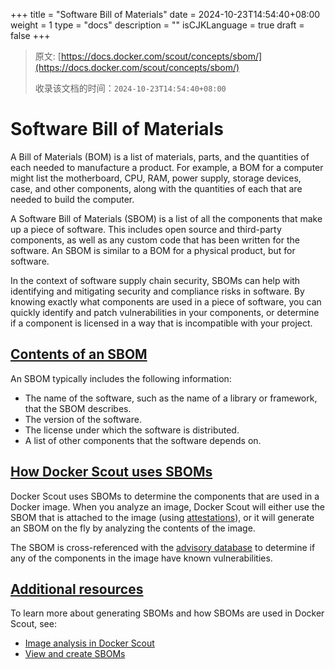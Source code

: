 +++
title = "Software Bill of Materials"
date = 2024-10-23T14:54:40+08:00
weight = 1
type = "docs"
description = ""
isCJKLanguage = true
draft = false
+++

> 原文: [https://docs.docker.com/scout/concepts/sbom/](https://docs.docker.com/scout/concepts/sbom/)
>
> 收录该文档的时间：`2024-10-23T14:54:40+08:00`

# Software Bill of Materials

A Bill of Materials (BOM) is a list of materials, parts, and the quantities of each needed to manufacture a product. For example, a BOM for a computer might list the motherboard, CPU, RAM, power supply, storage devices, case, and other components, along with the quantities of each that are needed to build the computer.

A Software Bill of Materials (SBOM) is a list of all the components that make up a piece of software. This includes open source and third-party components, as well as any custom code that has been written for the software. An SBOM is similar to a BOM for a physical product, but for software.

In the context of software supply chain security, SBOMs can help with identifying and mitigating security and compliance risks in software. By knowing exactly what components are used in a piece of software, you can quickly identify and patch vulnerabilities in your components, or determine if a component is licensed in a way that is incompatible with your project.

## [Contents of an SBOM](https://docs.docker.com/scout/concepts/sbom/#contents-of-an-sbom)

An SBOM typically includes the following information:

- The name of the software, such as the name of a library or framework, that the SBOM describes.
- The version of the software.
- The license under which the software is distributed.
- A list of other components that the software depends on.

## [How Docker Scout uses SBOMs](https://docs.docker.com/scout/concepts/sbom/#how-docker-scout-uses-sboms)

Docker Scout uses SBOMs to determine the components that are used in a Docker image. When you analyze an image, Docker Scout will either use the SBOM that is attached to the image (using [attestations](https://docs.docker.com/build/metadata/attestations/)), or it will generate an SBOM on the fly by analyzing the contents of the image.

The SBOM is cross-referenced with the [advisory database](https://docs.docker.com/scout/deep-dive/advisory-db-sources/) to determine if any of the components in the image have known vulnerabilities.

## [Additional resources](https://docs.docker.com/scout/concepts/sbom/#additional-resources)

To learn more about generating SBOMs and how SBOMs are used in Docker Scout, see:

- [Image analysis in Docker Scout](https://docs.docker.com/scout/explore/analysis/)
- [View and create SBOMs](https://docs.docker.com/scout/how-tos/view-create-sboms/)
